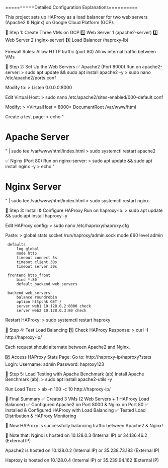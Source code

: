 ==========Detailed Configuration Explanations==========

This project sets up HAProxy as a load balancer for two web servers (Apache2 & Nginx) on Google Cloud Platform (GCP).

📌 Step 1: Create Three VMs on GCP
1️⃣ Web Server 1 (apache2-server)
2️⃣ Web Server 2 (nginx-server)
3️⃣ Load Balancer (haproxy-lb)

Firewall Rules:
Allow HTTP traffic (port 80)
Allow internal traffic between VMs

📌 Step 2: Set Up the Web Servers
✅ Apache2 (Port 8000)
Run on apache2-server:
     > sudo apt update && sudo apt install apache2 -y
     > sudo nano /etc/apache2/ports.conf

Modify to:
     > Listen 0.0.0.0:8000

Edit Virtual Host:
     > sudo nano /etc/apache2/sites-enabled/000-default.conf

Modify:
     > <VirtualHost *:8000>
           DocumentRoot /var/www/html
       </VirtualHost>
       
Create a test page:
     > echo "<h1>Apache Server</h1>" | sudo tee /var/www/html/index.html
    > sudo systemctl restart apache2

✅ Nginx (Port 80)
Run on nginx-server:
     > sudo apt update && sudo apt install nginx -y
     > echo "<h1>Nginx Server</h1>" | sudo tee /var/www/html/index.html
     > sudo systemctl restart nginx
     
📌 Step 3: Install & Configure HAProxy
Run on haproxy-lb:
     > sudo apt update && sudo apt install haproxy -y
     
Edit HAProxy config:
     > sudo nano /etc/haproxy/haproxy.cfg
     
Paste:
     > global
         stats socket /run/haproxy/admin.sock mode 660 level admin

     defaults
         log global
         mode http
         timeout connect 5s
         timeout client 30s
         timeout server 30s

     frontend http_front
         bind *:80
         default_backend web_servers

     backend web_servers
         balance roundrobin
         option httpchk GET /
         server web1 10.128.0.2:8000 check
         server web2 10.128.0.3:80 check
         
Restart HAProxy:
     > sudo systemctl restart haproxy
     
📌 Step 4: Test Load Balancing
1️⃣ Check HAProxy Response:
     > curl -I http://haproxy-ip/
     
Each request should alternate between Apache2 and Nginx.

2️⃣ Access HAProxy Stats Page:
Go to:
      http://haproxy-ip/haproxy?stats
Login:
Username: admin
Password: haproxy123

📌 Step 5: Load Testing with Apache Benchmark (ab)
Install Apache Benchmark (ab):
     > sudo apt install apache2-utils -y
     
Run Load Test:
     > ab -n 100 -c 10 http://haproxy-ip/
     
🚀 Final Summary
✅ Created 3 VMs (2 Web Servers + 1 HAProxy Load Balancer)
✅ Configured Apache2 on Port 8000 & Nginx on Port 80
✅ Installed & Configured HAProxy with Load Balancing
✅ Tested Load Distribution & HAProxy Monitoring

🎯 Now HAProxy is successfully balancing traffic between Apache2 & Nginx! 

🚀 Note that:
Nginx is hosted on 10.128.0.3 (Internal IP) or 34.136.46.2 (External IP)

Apache2 is hosted on 10.128.0.2 (Internal IP) or 35.238.73.183 (External IP)

Haproxy is hosted on 10.128.0.4 (Internal IP) or 35.239.94.162 (External IP)
